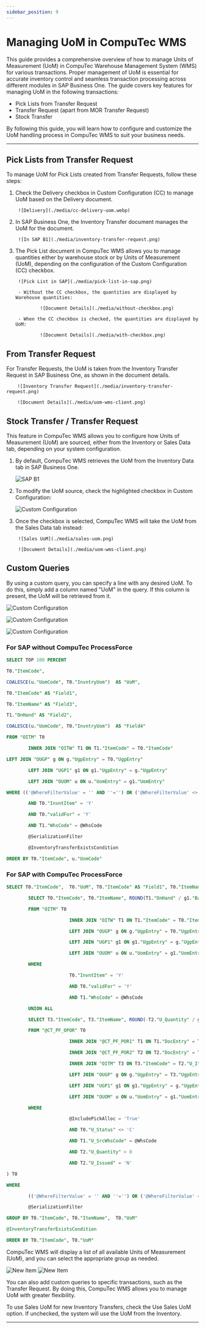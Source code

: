 ```yaml
---
sidebar_position: 9
---
```


# Managing UoM in CompuTec WMS

This guide provides a comprehensive overview of how to manage Units of Measurement (UoM) in CompuTec Warehouse Management System (WMS) for various transactions. Proper management of UoM is essential for accurate inventory control and seamless transaction processing across different modules in SAP Business One. The guide covers key features for managing UoM in the following transactions:

- Pick Lists from Transfer Request
- Transfer Request (apart from MOR Transfer Request)
- Stock Transfer

By following this guide, you will learn how to configure and customize the UoM handling process in CompuTec WMS to suit your business needs.

---

## Pick Lists from Transfer Request

To manage UoM for Pick Lists created from Transfer Requests, follow these steps:

1. Check the Delivery checkbox in Custom Configuration (CC) to manage UoM based on the Delivery document.

        ![Delivery](./media/cc-delivery-uom.webp)

2. In SAP Business One, the Inventory Transfer document manages the UoM for the document.

        ![In SAP B1](./media/inventory-transfer-request.png)

3. The Pick List document in CompuTec WMS allows you to manage quantities either by warehouse stock or by Units of Measurement (UoM), depending on the configuration of the Custom Configuration (CC) checkbox.

        ![Pick List in SAP](./media/pick-list-in-sap.png)

        - Without the CC checkbox, the quantities are displayed by Warehouse quantities:

                ![Document Details](./media/without-checkbox.png)

        - When the CC checkbox is checked, the quantities are displayed by UoM:

                ![Document Details](./media/with-checkbox.png)

## From Transfer Request

For Transfer Requests, the UoM is taken from the Inventory Transfer Request in SAP Business One, as shown in the document details.

        ![Inventory Transfer Request](./media/inventory-transfer-request.png)

        ![Document Details](./media/uom-wms-client.png)

## Stock Transfer / Transfer Request

This feature in CompuTec WMS allows you to configure how Units of Measurement (UoM) are sourced, either from the Inventory or Sales Data tab, depending on your system configuration.

1. By default, CompuTec WMS retrieves the UoM from the Inventory Data tab in SAP Business One.

    ![SAP B1](./media/uom-inventory.png)

2. To modify the UoM source, check the highlighted checkbox in Custom Configuration:

    ![Custom Configuration](./media/cc-stock-transfer-uom.png)

3. Once the checkbox is selected, CompuTec WMS will take the UoM from the Sales Data tab instead:

        ![Sales UoM](./media/sales-uom.png)

        ![Document Details](./media/uom-wms-client.png)

## Custom Queries

By using a custom query, you can specify a line with any desired UoM. To do this, simply add a column named "UoM" in the query. If this column is present, the UoM will be retrieved from it.

![Custom Configuration](./media/cc-query-manager.webp)

![Custom Configuration](./media/cc-query-manager-2.webp)

![Custom Configuration](./media/cc-query-manager-3.webp)

### For SAP without CompuTec ProcessForce

```sql
SELECT TOP 100 PERCENT

T0."ItemCode",

COALESCE(u."UomCode", T0."InvntryUom")  AS "UoM",

T0."ItemCode" AS "Field1",

T0."ItemName" AS "Field3",

T1."OnHand" AS "Field2",

COALESCE(u."UomCode", T0."InvntryUom")  AS "Field4"

FROM "OITM" T0

        INNER JOIN "OITW" T1 ON T1."ItemCode" = T0."ItemCode"

LEFT JOIN "OUGP" g ON g."UgpEntry" = T0."UgpEntry"

        LEFT JOIN "UGP1" g1 ON g1."UgpEntry" = g."UgpEntry"

        LEFT JOIN "OUOM" u ON u."UomEntry" = g1."UomEntry"

WHERE (('@WhereFilterValue' = '' AND ''='') OR ('@WhereFilterValue' <> '' AND (@WhereFilterQuery) ))

        AND T0."InvntItem" = 'Y'

        AND T0."validFor" = 'Y'

        AND T1."WhsCode" = @WhsCode

        @SerializationFilter

        @InventoryTransferExistsCondition

ORDER BY T0."ItemCode", u."UomCode"
```

### For SAP with CompuTec ProcessForce

```sql
SELECT T0."ItemCode",  T0."UoM", T0."ItemCode" AS "Field1", T0."ItemName" AS "Field3", SUM(T0."Qty") AS "Field2", T0."UoM" AS "Field4" FROM (

        SELECT T0."ItemCode", T0."ItemName", ROUND(T1."OnHand" / g1."BaseQty", 3)  AS "Qty", COALESCE(u."UomCode", T0."InvntryUom") as "UoM", T0."U_CTSRSerialization", 'True' AS "ShowAllUoM"

        FROM "OITM" T0

                       INNER JOIN "OITW" T1 ON T1."ItemCode" = T0."ItemCode"

                       LEFT JOIN "OUGP" g ON g."UgpEntry" = T0."UgpEntry"

                       LEFT JOIN "UGP1" g1 ON g1."UgpEntry" = g."UgpEntry"

                       LEFT JOIN "OUOM" u ON u."UomEntry" = g1."UomEntry"

        WHERE

                       T0."InvntItem" = 'Y'

                       AND T0."validFor" = 'Y'

                       AND T1."WhsCode" = @WhsCode

        UNION ALL

        SELECT T3."ItemCode", T3."ItemName", ROUND(-T2."U_Quantity" / g1."BaseQty", 3) AS "Qty", COALESCE(u."UomCode", T3."InvntryUom") AS "UoM", T3."U_CTSRSerialization", 'True' AS "ShowAllUoM"

        FROM "@CT_PF_OPOR" T0

                       INNER JOIN "@CT_PF_POR1" T1 ON T1."DocEntry" = T0."DocEntry"

                       INNER JOIN "@CT_PF_POR2" T2 ON T2."DocEntry" = T0."DocEntry" AND T2."U_ReqItmLn" = T1."LineId"

                       INNER JOIN "OITM" T3 ON T3."ItemCode" = T2."U_ItemCode"

                       LEFT JOIN "OUGP" g ON g."UgpEntry" = T3."UgpEntry"

                       LEFT JOIN "UGP1" g1 ON g1."UgpEntry" = g."UgpEntry"

                       LEFT JOIN "OUOM" u ON u."UomEntry" = g1."UomEntry"

        WHERE

                       @IncludePickAlloc = 'True'

                       AND T0."U_Status" <> 'C'

                       AND T1."U_SrcWhsCode" = @WhsCode

                       AND T2."U_Quantity" > 0

                       AND T2."U_Issued" = 'N'

) T0

WHERE

        (('@WhereFilterValue' = '' AND ''='') OR ('@WhereFilterValue' <> '' AND (@WhereFilterQuery) ))

        @SerializationFilter

GROUP BY T0."ItemCode", T0."ItemName",  T0."UoM"

@InventoryTransferExistsCondition

ORDER BY T0."ItemCode", T0."UoM"
```

CompuTec WMS will display a list of all available Units of Measurement (UoM), and you can select the appropriate group as needed.

![New Item](./media/new-item.png) ![New Item](./media/cc-query-manager-result.png)

You can also add custom queries to specific transactions, such as the Transfer Request. By doing this, CompuTec WMS allows you to manage UoM with greater flexibility.

To use Sales UoM for new Inventory Transfers, check the Use Sales UoM option. If unchecked, the system will use the UoM from the Inventory.

---
